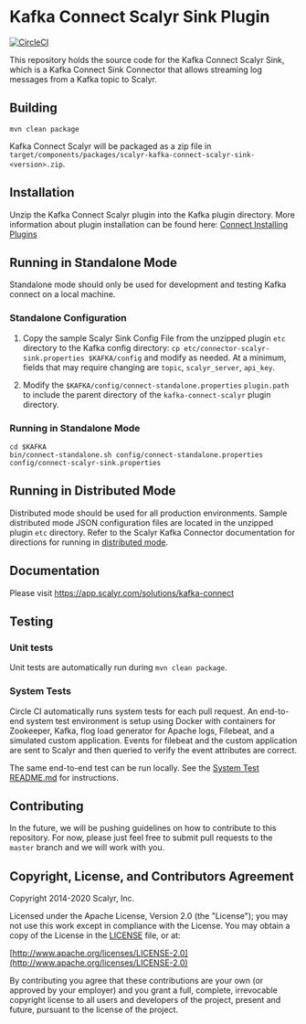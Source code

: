 # Kafka Connect Scalyr Sink Plugin

[![CircleCI](https://circleci.com/gh/scalyr/kafka-connect-scalyr.svg?style=svg)](https://circleci.com/gh/scalyr/kafka-connect-scalyr)

This repository holds the source code for the Kafka Connect Scalyr Sink,
which is a Kafka Connect Sink Connector that allows streaming log messages from a Kafka topic to Scalyr.

## Building

```
mvn clean package
```
Kafka Connect Scalyr will be packaged as a zip file in `target/components/packages/scalyr-kafka-connect-scalyr-sink-<version>.zip`.

## Installation

Unzip the Kafka Connect Scalyr plugin into the Kafka plugin directory.
More information about plugin installation can be found here: [Connect Installing Plugins](https://docs.confluent.io/current/connect/userguide.html#connect-installing-plugins)

## Running in Standalone Mode

Standalone mode should only be used for development and testing Kafka connect on a local machine.

### Standalone Configuration
1. Copy the sample Scalyr Sink Config File from the unzipped plugin `etc` directory to the Kafka config directory: `cp etc/connector-scalyr-sink.properties $KAFKA/config`
and modify as needed.  At a minimum, fields that may require changing are `topic`, `scalyr_server`, `api_key`.   

2. Modify the `$KAFKA/config/connect-standalone.properties` `plugin.path` to include the 
parent directory of the `kafka-connect-scalyr` plugin directory.

### Running in Standalone Mode
```
cd $KAFKA
bin/connect-standalone.sh config/connect-standalone.properties config/connect-scalyr-sink.properties
```

## Running in Distributed Mode

Distributed mode should be used for all production environments.
Sample distributed mode JSON configuration files are located in the unzipped plugin `etc` directory.
Refer to the Scalyr Kafka Connector documentation for directions for running in 
[distributed mode](https://app.scalyr.com/solutions/kafka-connect#distributed-mode).

## Documentation

Please visit https://app.scalyr.com/solutions/kafka-connect

## Testing

### Unit tests
Unit tests are automatically run during `mvn clean package`.

### System Tests
Circle CI automatically runs system tests for each pull request.
An end-to-end system test environment is setup using Docker with containers for 
Zookeeper, Kafka, flog load generator for Apache logs, Filebeat, and a simulated custom application.
Events for filebeat and the custom application are sent to Scalyr and then queried to
verify the event attributes are correct.

The same end-to-end test can be run locally.  See the [System Test README.md](src/test/SystemTest/README.md)
for instructions.

## Contributing

In the future, we will be pushing guidelines on how to contribute to this repository.  For now, please just
feel free to submit pull requests to the `master` branch and we will work with you.

## Copyright, License, and Contributors Agreement

Copyright 2014-2020 Scalyr, Inc.

Licensed under the Apache License, Version 2.0 (the "License"); you may not use this work except in
compliance with the License. You may obtain a copy of the License in the [LICENSE](LICENSE.txt) file, or at:

[http://www.apache.org/licenses/LICENSE-2.0](http://www.apache.org/licenses/LICENSE-2.0)

By contributing you agree that these contributions are your own (or approved by your employer) and you
grant a full, complete, irrevocable copyright license to all users and developers of the project,
present and future, pursuant to the license of the project.
